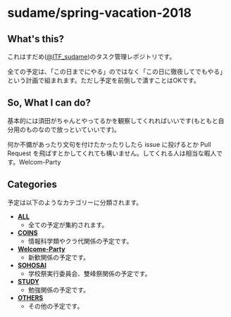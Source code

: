 # sudame/spring-vacation-2018

## What's this?
これはすだめ([@ITF_sudame](https://twitter.com/ITF_sudame "@ITF_sudame"))のタスク管理レポジトリです。

全ての予定は、「この日までにやる」のではなく「この日に徹夜してでもやる」という計画で組まれます。ただし予定を前倒しで潰すことはOKです。

## So, What I can do?
基本的には須田がちゃんとやってるかを観察してくれればいいです(もともと自分用のものなので放っといていいです)。

何か不備があったり文句を付けたかったりしたら issue に投げるとか Pull Request を飛ばすとかしてくれても構いません。してくれる人は相当な暇人です。Welcom-Party

## Categories
予定は以下のようなカテゴリーに分類されます。

- **[ALL](https://github.com/sudame/spring-vacation-2018/blob/master/ALL.md "ALL")**
    - 全ての予定が集約されます。
- **[COINS](https://github.com/sudame/spring-vacation-2018/blob/master/COINS.md "COINS")**
    - 情報科学類やクラ代関係の予定です。
- **[Welcome-Party](https://github.com/sudame/spring-vacation-2018/blob/master/Welcome-Party.md "Welcome-Party")**
    - 新歓関係の予定です。
- **[SOHOSAI](https://github.com/sudame/spring-vacation-2018/blob/master/SOHOSAI.md "SOHOSAI")**
    - 学校祭実行委員会、雙峰祭関係の予定です。
- **[STUDY](https://github.com/sudame/spring-vacation-2018/blob/master/STUDY.md "STUDY")**
    - 勉強関係の予定です。
- **[OTHERS](https://github.com/sudame/spring-vacation-2018/blob/master/OTHERS.md "OTHERS")**
    - その他の予定です。
